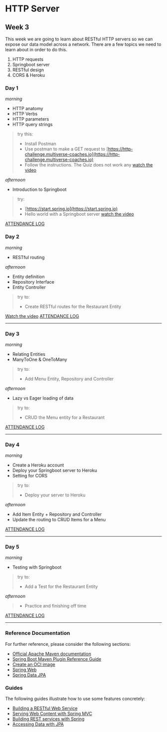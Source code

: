 # HTTP Server

## Week 3

This week we are going to learn about RESTful HTTP servers so we can expose our data model across a network. There are a few topics we need to learn about in order to do this.

1. HTTP requests
1. Springboot server
1. RESTful design
1. CORS & Heroku

### Day 1

_morning_

* HTTP anatomy
* HTTP Verbs
* HTTP parameters
* HTTP query strings

>try this:
>* Install Postman
>* Use postman to make a GET request to [https://http-challenge.multiverse-coaches.io](https://http-challenge.multiverse-coaches.io)
>* Follow the instructions. The Quiz does not work any 
>[watch the video](https://www.loom.com/share/99087b5fc4ec4f77979a00f6863cfcdf)

_afternoon_

* Introduction to Springboot

>try:
>* [https://start.spring.io](https://start.spring.io)
>* Hello world with a Springboot server
>[watch the video](https://www.loom.com/share/6edc18bfe45e4560b73b804820b19190)

[ATTENDANCE LOG](https://platform.multiverse.io/apprentice/attendance-log/2775)

### Day 2

_morning_

* RESTful routing

_afternoon_

* Entity definition
* Repository Interface
* Entity Controller

>try to:
>* Create RESTful routes for the Restaurant Entity

[Watch the video](https://www.loom.com/share/537dbc808a724f7092cdbef91e23b4ba)
[ATTENDANCE LOG](https://platform.multiverse.io/apprentice/attendance-log/2776)

----

### Day 3

_morning_

* Relating Entities
* ManyToOne & OneToMany

>try to:
>* Add Menu Entity, Repository and Controller

_afternoon_

* Lazy vs Eager loading of data

>try to:
>* CRUD the Menu entity for a Restaurant

[ATTENDANCE LOG](https://platform.multiverse.io/apprentice/attendance-log/2777)

----

### Day 4

_morning_

* Create a Heroku account
* Deploy your Springboot server to Heroku
* Setting for CORS

>try to:
>* Deploy your server to Heroku

_afternoon_

* Add Item Entity + Repository and Controller
* Update the routing to CRUD Items for a Menu

[ATTENDANCE LOG](https://platform.multiverse.io/apprentice/attendance-log/2778)

----

### Day 5

_morning_

* Testing with Springboot

>try to:
>* Add a Test for the Restaurant Entity

_afternoon_

>* Practice and finishing off time

[ATTENDANCE LOG](https://platform.multiverse.io/apprentice/attendance-log/2779)

----

### Reference Documentation
For further reference, please consider the following sections:

* [Official Apache Maven documentation](https://maven.apache.org/guides/index.html)
* [Spring Boot Maven Plugin Reference Guide](https://docs.spring.io/spring-boot/docs/2.6.4/maven-plugin/reference/html/)
* [Create an OCI image](https://docs.spring.io/spring-boot/docs/2.6.4/maven-plugin/reference/html/#build-image)
* [Spring Web](https://docs.spring.io/spring-boot/docs/2.6.4/reference/htmlsingle/#boot-features-developing-web-applications)
* [Spring Data JPA](https://docs.spring.io/spring-boot/docs/2.6.4/reference/htmlsingle/#boot-features-jpa-and-spring-data)

### Guides
The following guides illustrate how to use some features concretely:

* [Building a RESTful Web Service](https://spring.io/guides/gs/rest-service/)
* [Serving Web Content with Spring MVC](https://spring.io/guides/gs/serving-web-content/)
* [Building REST services with Spring](https://spring.io/guides/tutorials/bookmarks/)
* [Accessing Data with JPA](https://spring.io/guides/gs/accessing-data-jpa/)

